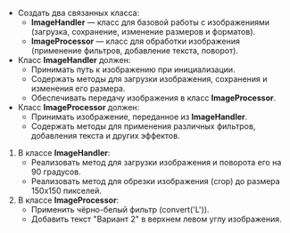 - Создать два связанных класса:
    - **ImageHandler** — класс для базовой работы с изображениями (загрузка, сохранение, изменение размеров и форматов).
    - **ImageProcessor** — класс для обработки изображения (применение фильтров, добавление текста, поворот).
- Класс **ImageHandler** должен:
    - Принимать путь к изображению при инициализации.
    - Содержать методы для загрузки изображения, сохранения и изменения его размера.
    - Обеспечивать передачу изображения в класс **ImageProcessor**.
- Класс **ImageProcessor** должен:
    - Принимать изображение, переданное из **ImageHandler**.
    - Содержать методы для применения различных фильтров, добавления текста и других эффектов.
1. В классе **ImageHandler**:
    - Реализовать метод для загрузки изображения и поворота его на 90 градусов.
    - Реализовать метод для обрезки изображения (crop) до размера 150x150 пикселей.
2. В классе **ImageProcessor**:
    - Применить чёрно-белый фильтр (convert('L')).
    - Добавить текст "Вариант 2" в верхнем левом углу изображения. 
